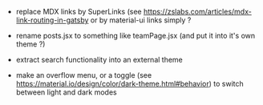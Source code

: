- replace MDX links by SuperLinks (see https://zslabs.com/articles/mdx-link-routing-in-gatsby or by material-ui links simply ?

- rename posts.jsx to something like teamPage.jsx (and put it into it's own theme ?)

- extract search functionality into an external theme

- make an overflow menu, or a toggle (see https://material.io/design/color/dark-theme.html#behavior) to switch between light and dark modes
